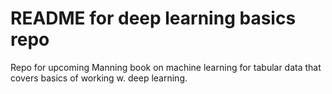 # README for deep learning basics repo

Repo for upcoming Manning book on machine learning for tabular data that covers basics of working w. deep learning.



